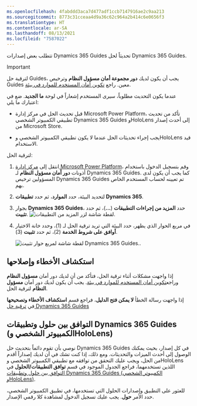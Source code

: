 ```yaml
---
ms.openlocfilehash: 4fabddd3aca7d477adf1ccb7147916ae2c9aa213
ms.sourcegitcommit: 8773c31cceaa4d9a36c62c964a2b414c6e0656f3
ms.translationtype: HT
ms.contentlocale: ar-SA
ms.lasthandoff: 08/13/2021
ms.locfileid: "7587022"
---
```

تتطلب بعض إصدارات Dynamics 365 Guides تحديثاً لحل Dynamics 365 Guides.

> [!Important]
> لترقية حل Guides، يجب أن يكون لديك **دور مجموعة أمان مسؤول النظام** وترخيص Guides معين. راجع [تكوين أمان المستخدم للموارد في بيئة](/power-platform/admin/database-security/?azure-portal=true).

عندما يكون التحديث مطلوباً، سيرى المستخدم إشعاراً في لوحة **ما الجديد**.
ضع في اعتبارك ما يلي:

- قبل تحديث الحل في مركز إدارة Microsoft Power Platform، تأكد من تحديث تطبيقي الكمبيوتر الشخصي Dynamics 365 Guides وHoloLens إلى أحدث إصدار من Microsoft Store.

- يجب إجراء تحديثات الحل عندما لا يكون تطبيقي الكمبيوتر الشخصي وHoloLens قيد الاستخدام.

لترقية الحل:

1.  انتقل إلى [مركز إدارة Microsoft Power Platform]( https://admin.powerplatform.microsoft.com/environments/?azure-portal=true)، وقم بتسجيل الدخول باستخدام أذونات **دور أمان مسؤول النظام** لـ Dynamics 365 Guides. كما يجب أن يكون لدى المسؤولين ترخيص Dynamics 365 Guides تم تعيينه لحساب المستخدم الخاص بهم.
2.  لتحديد البيئة، حدد **الموارد**، ثم حدد **تطبيقات Dynamics 365**.
3.  بجوار **Dynamics 365 Guides**، حدد **المزيد من إجراءات التطبيقات** (**...**)، ثم حدد **تثبيت**.
    ![لقطة شاشة لزر المزيد من التطبيقات.](../media/more-application-actions-install-ssm.png) 

4.  في مربع الحوار الذي يظهر، حدد البيئة التي تريد ترقية الحل لـ (1)، وحدد خانة الاختيار **أوافق على شروط الخدمة** ‏(2)، ثم حدد **تثبيت** ‏(3).

    ![لقطة شاشة لمربع حوار تثبيت Dynamics 365 Guides.](../media/solution-install-button-ssm.png). 

## <a name="troubleshooting"></a>استكشاف الأخطاء وإصلاحها
إذا واجهت مشكلات أثناء ترقية الحل، فتأكد من أن لديك دور أمان **مسؤول النظام** وراجع[تكوين أمان المستخدم للموارد في بيئة](/power-platform/admin/database-security/?azure-portal=true). يجب أن يكون لديك دور أمان **مسؤول النظام** لترقية الحل.

إذا واجهت رسالة الخطأ **لا يمكن فتح الدليل**، فراجع قسم **استكشاف الأخطاء وتصحيحها** في [ترقية حل Dynamics 365 Guides](/dynamics365/mixed-reality/guides/upgrade/?azure-portal=true)


## <a name="compatibility-between-dynamics-365-guides-solutions-and-apps-pc-and-hololens"></a>التوافق بين حلول وتطبيقات Dynamics 365 Guides (الكمبيوتر الشخصي وHoloLens)

نوصي بأن تقوم دائماً بتحديث حل Dynamics 365 Guides في كل إصدار، بحيث يمكنك الوصول إلى أحدث الميزات والتحديثات. ومع ذلك، إذا كنت تشك في أن لديك إصداراً أقدم من الحل، ويجب عليك التحقق من توافقه مع تطبيقي الكمبيوتر الشخصي وHoloLens اللذين تستخدمهما، فراجع الجدول الموجود في قسم **توافق التطبيقات/الحلول** في [التوافق بين حلول وتطبيقات Dynamics 365 Guides (الكمبيوتر الشخصي وHoloLens)](/dynamics365/mixed-reality/guides/admin-apps-solution-compatibility/?azure-portal=true).

للعثور على التطبيق وإصدارات الحلول التي تستخدمها، في تطبيق الكمبيوتر الشخصي، حدد الأمر **حول**. يجب عليك تسجيل الدخول لمشاهدة كلا رقمي الإصدار.
